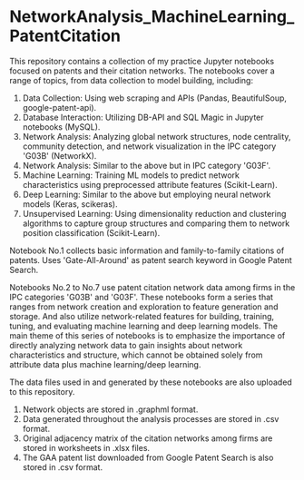 # NetworkAnalysis_MachineLearning_PatentCitation
This repository contains a collection of my practice Jupyter notebooks focused on patents and their citation networks. 
The notebooks cover a range of topics, from data collection to model building, including:
 1. Data Collection: Using web scraping and APIs (Pandas, BeautifulSoup, google-patent-api).
 2. Database Interaction: Utilizing DB-API and SQL Magic in Jupyter notebooks (MySQL).
 3. Network Analysis: Analyzing global network structures, node centrality, community detection, and network visualization in the IPC category 'G03B' (NetworkX).
 4. Network Analysis: Similar to the above but in IPC category 'G03F'.
 5. Machine Learning: Training ML models to predict network characteristics using preprocessed attribute features (Scikit-Learn).
 6. Deep Learning: Similar to the above but employing neural network models (Keras, scikeras).
 7. Unsupervised Learning: Using dimensionality reduction and clustering algorithms to capture group structures and comparing them to network position classification (Scikit-Learn).

Notebook No.1 collects basic information and family-to-family citations of patents. Uses 'Gate-All-Around' as patent search keyword in Google Patent Search.

Notebooks No.2 to No.7 use patent citation network data among firms in the IPC categories 'G03B' and 'G03F'. These notebooks form a series that ranges from network creation and exploration to feature generation and storage. And also utilize network-related features for building, training, tuning, and evaluating machine learning and deep learning models. The main theme of this series of notebooks is to emphasize the importance of directly analyzing network data to gain insights about network characteristics and structure, which cannot be obtained solely from attribute data plus machine learning/deep learning.

The data files used in and generated by these notebooks are also uploaded to this repository. 
 1. Network objects are stored in .graphml format.
 2. Data generated throughout the analysis processes are stored in .csv format.
 3. Original adjacency matrix of the citation networks among firms are stored in worksheets in .xlsx files.
 4. The GAA patent list downloaded from Google Patent Search is also stored in .csv format.
